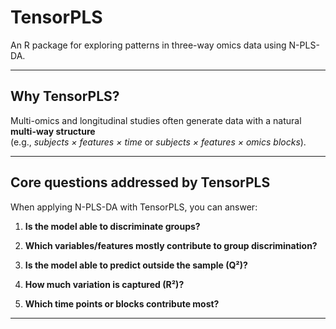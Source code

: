 # TensorPLS

An R package for exploring patterns in three-way omics data using N-PLS-DA.

---

## Why TensorPLS?

Multi-omics and longitudinal studies often generate data with a natural **multi-way structure**  
(e.g., *subjects × features × time* or *subjects × features × omics blocks*).  


---

## Core questions addressed by TensorPLS

When applying N-PLS-DA with TensorPLS, you can answer:

1. **Is the model able to discriminate groups?**  

2. **Which variables/features mostly contribute to group discrimination?**  

3. **Is the model able to predict outside the sample (Q²)?**  

4. **How much variation is captured (R²)?**  

5. **Which time points or blocks contribute most?**  

---
